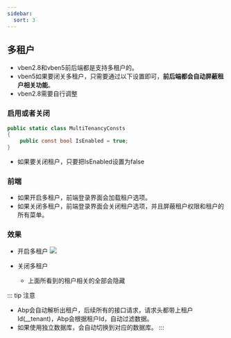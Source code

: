 ```yaml
---
sidebar:
  sort: 3
---
```


## 多租户
- vben2.8和vben5前后端都是支持多租户的。
- vben5如果要闭关多租户，只需要通过以下设置即可，**前后端都会自动屏蔽租户相关功能**。
- vben2.8需要自行调整

### 启用或者关闭
```csharp
public static class MultiTenancyConsts
{
    public const bool IsEnabled = true;
}
```
- 如果要关闭租户，只要把IsEnabled设置为false

### 前端
- 如果开启多租户，前端登录界面会加载租户选项。
- 如果关闭多租户，前端登录界面会关闭租户选项，并且屏蔽租户权限和租户的所有菜单。

### 效果
- 开启多租户
![](https://lion-foods.oss-cn-beijing.aliyuncs.com/vben5/tanant-1.png)

- 关闭多租户
    - 上面所看到的租户相关的全部会隐藏

::: tip 注意
- Abp会自动解析出租户，后续所有的接口请求，请求头都带上租户Id(__tenant)，Abp会根据租户Id，自动过滤数据。
- 如果使用独立数据库，会自动切换到对应的数据库。
:::    